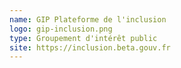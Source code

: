 ```yaml
---
name: GIP Plateforme de l'inclusion
logo: gip-inclusion.png
type: Groupement d'intérêt public
site: https://inclusion.beta.gouv.fr
---
```

